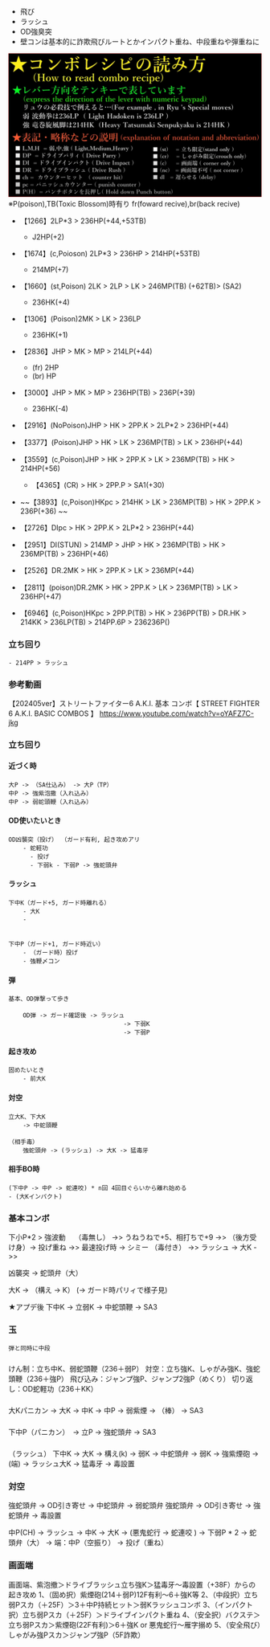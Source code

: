 ###

- 飛び
- ラッシュ
- OD強臭突
- 壁コンは基本的に詐欺飛びルートとかインパクト重ね、中段重ねや弾重ねに

![コンボレシピの読み方](image.png)
※P(poison),TB(Toxic Blossom)時有り
fr(foward recive),br(back recive)

- 【1266】2LP*3 > 236HP(+44,+53TB)
    - J2HP(+2)
- 【1674】(c,Poioson) 2LP*3 > 236HP > 214HP(+53TB)
    - 214MP(+7)
- 【1660】(st,Poison) 2LK > 2LP > LK > 246MP(TB) (+62TB)> (SA2)
    - 236HK(+4)

- 【1306】(Poison)2MK > LK > 236LP
    - 236HK(+1)
- 【2836】JHP > MK > MP > 214LP(+44)
  - (fr) 2HP
  - (br) HP
- 【3000】JHP > MK > MP > 236HP(TB) > 236P(+39)
  - 236HK(-4)

- 【2916】(NoPoison)JHP > HK > 2PP.K > 2LP*2 > 236HP(+44)

- 【3377】(Poison)JHP > HK > LK > 236MP(TB) > LK > 236HP(+44)

- 【3559】(c,Poison)JHP > HK > 2PP.K > LK > 236MP(TB) > HK > 214HP(+56)
    - 【4365】(CR) > HK > 2PP.P > SA1(+30)

- ~~【3893】(c,Poison)HKpc > 214HK > LK > 236MP(TB) > HK > 2PP.K > 236P(+36) ~~

- 【2726】DIpc > HK > 2PP.K > 2LP*2 > 236HP(+44)

- 【2951】DI(STUN) > 214MP > JHP > HK > 236MP(TB) > HK > 236MP(TB) > 236HP(+46)

- 【2526】DR.2MK > HK > 2PP.K > LK > 236MP(+44)

- 【2811】(poison)DR.2MK > HK > 2PP.K > LK > 236MP(TB) > LK > 236HP(+47)

- 【6946】(c,Poison)HKpc > 2PP.P(TB) > HK > 236PP(TB) > DR.HK > 214KK > 236LP(TB) > 214PP.6P > 236236P()


### 立ち回り
    - 214PP > ラッシュ




### 参考動画
【202405ver】ストリートファイター6 A.K.I. 基本 コンボ【 STREET FIGHTER 6 A.K.I. BASIC COMBOS 】
https://www.youtube.com/watch?v=oYAFZ7C-jkg

### 立ち回り
#### 近づく時
    大P -> （SA仕込み） -> 大P（TP）
    中P -> 強紫泡撒（入れ込み）
    中P -> 弱蛇頭鞭（入れ込み）


#### OD使いたいとき
    OD凶襲突（投げ） （ガード有利, 起き攻めアリ
        - 蛇軽功
          - 投げ
          - 下弱k - 下弱P -> 強蛇頭弁


#### ラッシュ
    下中K（ガード+5, ガード時離れる）
        - 大K
        - 
        

    下中P（ガード+1, ガード時近い）
        - （ガード時）投げ
        - 強鞭〆コン

#### 弾
    基本、OD弾撃って歩き

        OD弾 -> ガード確認後 -> ラッシュ
                                    -> 下弱K
                                    -> 下弱P


#### 起き攻め
    固めたいとき
        - 前大K

#### 対空
    立大K、下大K
        -> 中蛇頭鞭

    （相手毒）
        強蛇頭弁 -> (ラッシュ) -> 大K -> 猛毒牙



#### 相手BO時
    (下中P -> 中P -> 蛇連咬) * n回 4回目ぐらいから離れ始める
    - (大Kインパクト)


### 基本コンボ

下小P*2 > 強波動　
（毒無し）
    ->> うねうねで+5、相打ちで+9
    ->> （後方受け身）-> 投げ重ね
        ->> 最速投げ時 -> シミー
（毒付き）
    ->> ラッシュ -> 大K
    ->>


凶襲突 -> 蛇頭弁（大）

大K -> （構え -> K） (-> ガード時パリィで様子見)

★アプデ後
下中K -> 立弱K -> 中蛇頭鞭 -> SA3


### 玉
    弾と同時に中段

###
けん制：立ち中K、弱蛇頭鞭（236＋弱P）
対空：立ち強K、しゃがみ強K、強蛇頭鞭（236＋強P）
飛び込み：ジャンプ強P、ジャンプ2強P（めくり）
切り返し：OD蛇軽功（236＋KK）

###
大Kパニカン -> 大K -> 中K -> 中P -> 弱紫煙 -> （棒） -> SA3

### 

下中P（パニカン）　-> 立P -> 強蛇頭弁 -> SA3

###
（ラッシュ） 下中K -> 大K -> 構え(k) -> 弱K -> 中蛇頭弁 -> 弱K -> 強紫煙砲 
                                                                    -> (端) -> ラッシュ大K -> 猛毒牙 -> 毒設置


### 対空
強蛇頭弁 -> OD引き寄せ -> 中蛇頭弁 -> 弱蛇頭弁 
強蛇頭弁 -> OD引き寄せ -> 強蛇頭弁 -> 毒設置 


中P(CH) -> ラッシュ -> 中K -> 大K -> (悪鬼蛇行 -> 蛇連咬 ) -> 下弱P * 2 -> 蛇頭弁（大）
    -> 端：中P（空振り） -> 投げ（重ね）

### 画面端

画面端、紫泡撤＞ドライブラッシュ立ち強K＞猛毒牙～毒設置（+38F）からの起き攻め
1、（固め択）紫煙砲(214＋弱P)12F有利～6＋強K等
2、（中段択）立ち弱Pスカ（＋25F）＞3＋中P持続ヒット＞弱Kラッシュコンボ
3、（インパクト択）立ち弱Pスカ（＋25F）＞ドライブインパクト重ね
4、（安全択）バクステ＞立ち弱Pスカ＞紫煙砲(22F有利)＞6＋強K or 悪鬼蛇行～雁字搦め
5、（安全飛び）しゃがみ強Pスカ＞ジャンプ強P（5F詐欺）
